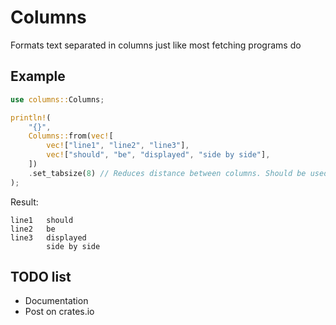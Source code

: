 # Columns
Formats text separated in columns just like most fetching programs do

## Example
```rs
use columns::Columns;

println!(
    "{}",
    Columns::from(vec![
        vec!["line1", "line2", "line3"],
        vec!["should", "be", "displayed", "side by side"],
    ])
    .set_tabsize(8) // Reduces distance between columns. Should be used only if last column has big line sizes
);
```
Result:
```
line1   should
line2   be
line3   displayed
        side by side
```

## TODO list
- Documentation
- Post on crates.io
